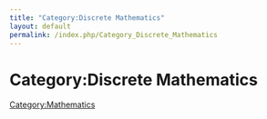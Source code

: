 ```yaml
---
title: "Category:Discrete Mathematics"
layout: default
permalink: /index.php/Category_Discrete_Mathematics
---
```


# Category:Discrete Mathematics

[Category:Mathematics](Category_Mathematics)